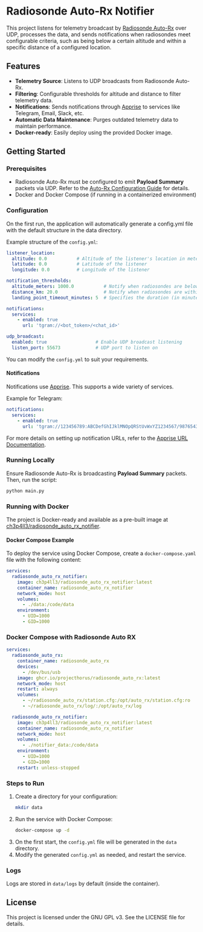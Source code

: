 # Radiosonde Auto-Rx Notifier  

This project listens for telemetry broadcast by [Radiosonde Auto-Rx](https://github.com/projecthorus/radiosonde_auto_rx) over UDP, processes the data, and sends notifications when radiosondes meet configurable criteria, such as being below a certain altitude and within a specific distance of a configured location.  

## Features  

- **Telemetry Source**: Listens to UDP broadcasts from Radiosonde Auto-Rx.  
- **Filtering**: Configurable thresholds for altitude and distance to filter telemetry data.  
- **Notifications**: Sends notifications through [Apprise](https://github.com/caronc/apprise) to services like Telegram, Email, Slack, etc.  
- **Automatic Data Maintenance**: Purges outdated telemetry data to maintain performance.  
- **Docker-ready**: Easily deploy using the provided Docker image.  

## Getting Started  

### Prerequisites  

- Radiosonde Auto-Rx must be configured to emit **Payload Summary** packets via UDP. Refer to the [Auto-Rx Configuration Guide](https://github.com/projecthorus/radiosonde_auto_rx/wiki/Configuration-Settings#horus-udp-payload-summary-output) for details.  
- Docker and Docker Compose (if running in a containerized environment)  

### Configuration  

On the first run, the application will automatically generate a config.yml file with the default structure in the data directory.

Example structure of the `config.yml`:

```yaml  
listener_location:  
  altitude: 0.0           # Altitude of the listener's location in meters  
  latitude: 0.0           # Latitude of the listener  
  longitude: 0.0          # Longitude of the listener  

notification_thresholds:  
  altitude_meters: 1000.0           # Notify when radiosondes are below this altitude (meters)  
  distance_km: 20.0                 # Notify when radiosondes are within this distance (kilometers)  
  landing_point_timeout_minutes: 5  # Specifies the duration (in minutes) of inactivity after which the landing point is sent. 0 = Disabled

notifications:  
  services:  
    - enabled: true  
      url: 'tgram://<bot_token>/<chat_id>'  

udp_broadcast:  
  enabled: true                  # Enable UDP broadcast listening  
  listen_port: 55673             # UDP port to listen on  
``` 
You can modify the `config.yml` to suit your requirements.

#### Notifications  

Notifications use [Apprise](https://github.com/caronc/apprise). This supports a wide variety of services.  

Example for Telegram:  
```yaml  
notifications:  
  services:  
    - enabled: true  
      url: 'tgram://123456789:ABCDefGhIJklMNOpQRStUvWxYZ1234567/987654321'  
```  

For more details on setting up notification URLs, refer to the [Apprise URL Documentation](https://github.com/caronc/apprise#urls).  

### Running Locally  

Ensure Radiosonde Auto-Rx is broadcasting **Payload Summary** packets. Then, run the script:  

```bash  
python main.py  
```  

### Running with Docker  

The project is Docker-ready and available as a pre-built image at [ch3p4ll3/radiosonde_auto_rx_notifier](https://hub.docker.com/r/ch3p4ll3/radiosonde_auto_rx_notifier).  

#### Docker Compose Example  

To deploy the service using Docker Compose, create a `docker-compose.yaml` file with the following content:  

```yaml  
services:  
  radiosonde_auto_rx_notifier:  
    image: ch3p4ll3/radiosonde_auto_rx_notifier:latest  
    container_name: radiosonde_auto_rx_notifier  
    network_mode: host  
    volumes:  
      - ./data:/code/data  
    environment:  
      - UID=1000  
      - GID=1000  
```  

### Docker Compose with Radiosonde Auto RX
```yaml
services:
  radiosonde_auto_rx:
    container_name: radiosonde_auto_rx
    devices:
      - /dev/bus/usb
    image: ghcr.io/projecthorus/radiosonde_auto_rx:latest
    network_mode: host
    restart: always
    volumes:
      - ~/radiosonde_auto_rx/station.cfg:/opt/auto_rx/station.cfg:ro
      - ~/radiosonde_auto_rx/log/:/opt/auto_rx/log

  radiosonde_auto_rx_notifier:
    image: ch3p4ll3/radiosonde_auto_rx_notifier:latest
    container_name: radiosonde_auto_rx_notifier
    network_mode: host
    volumes:
      - ./notifier_data:/code/data
    environment:
      - UID=1000
      - GID=1000
    restart: unless-stopped

```  

### Steps to Run  

1. Create a directory for your configuration:  
   ```bash  
   mkdir data  
   ```  
2. Run the service with Docker Compose:  
   ```bash  
   docker-compose up -d  
   ```  
3. On the first start, the `config.yml` file will be generated in the `data` directory.  
4. Modify the generated `config.yml` as needed, and restart the service.  

### Logs  

Logs are stored in `data/logs` by default (inside the container). 

## License  

This project is licensed under the GNU GPL v3. See the LICENSE file for details.
